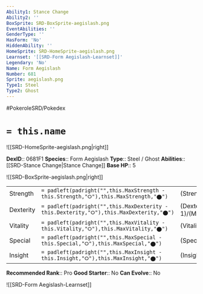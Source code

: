 ```yaml
---
Ability1: Stance Change
Ability2: ''
BoxSprite: SRD-BoxSprite-aegislash.png
EventAbilities: ''
GenderType: ''
HasForm: 'No'
HiddenAbility: ''
HomeSprite: SRD-HomeSprite-aegislash.png
Learnset: '[[SRD-Form Aegislash-Learnset]]'
Legendary: 'No'
Name: Form Aegislash
Number: 681
Sprite: aegislash.png
Type1: Steel
Type2: Ghost
---
```


#PokeroleSRD/Pokedex

# `= this.name`

![[SRD-HomeSprite-aegislash.png|right]]

**DexID**:: 0681F1
**Species**:: Form Aegislash
**Type**:: Steel / Ghost
**Abilities**:: [[SRD-Stance Change|Stance Change]]
**Base HP**:: 5

![[SRD-BoxSprite-aegislash.png|right]]

|           |                                                                                        |                                          |
| --------- | -------------------------------------------------------------------------------------- | ---------------------------------------- |
| Strength  | `= padleft(padright("",this.MaxStrength - this.Strength,"⭘"),this.MaxStrength,"⬤")`    | (Strength::4)/(MaxStrength::8)   |
| Dexterity | `= padleft(padright("",this.MaxDexterity - this.Dexterity,"⭘"),this.MaxDexterity,"⬤")` | (Dexterity:: 1)/(MaxDexterity::3) |
| Vitality  | `= padleft(padright("",this.MaxVitality - this.Vitality,"⭘"),this.MaxVitality,"⬤")`    | (Vitality::2)/(MaxVitality::4)   |
| Special   | `= padleft(padright("",this.MaxSpecial - this.Special,"⭘"),this.MaxSpecial,"⬤")`       | (Special::4)/(MaxSpecial::8)     |
| Insight   | `= padleft(padright("",this.MaxInsight - this.Insight,"⭘"),this.MaxInsight,"⬤")`       | (Insight::2)/(MaxInsight::4)     |

**Recommended Rank**:: Pro
**Good Starter**:: No
**Can Evolve**:: No

![[SRD-Form Aegislash-Learnset]]